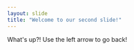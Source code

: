```yaml
---
layout: slide
title: "Welcome to our second slide!"
---
```

What's up?!
Use the left arrow to go back!

